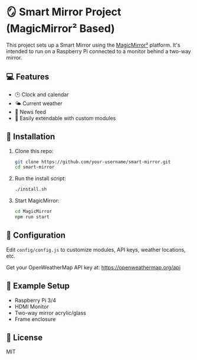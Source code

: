 # 🪞 Smart Mirror Project (MagicMirror² Based)

This project sets up a Smart Mirror using the [MagicMirror²](https://github.com/MichMich/MagicMirror) platform. It's intended to run on a Raspberry Pi connected to a monitor behind a two-way mirror.

## 💻 Features

- 🕒 Clock and calendar
- 🌤️ Current weather
- 📰 News feed
- 🔧 Easily extendable with custom modules

## 🚀 Installation

1. Clone this repo:
    ```bash
    git clone https://github.com/your-username/smart-mirror.git
    cd smart-mirror
    ```

2. Run the install script:
    ```bash
    ./install.sh
    ```

3. Start MagicMirror:
    ```bash
    cd MagicMirror
    npm run start
    ```

## 🧩 Configuration

Edit `config/config.js` to customize modules, API keys, weather locations, etc.

Get your OpenWeatherMap API key at: https://openweathermap.org/api

## 📸 Example Setup

- Raspberry Pi 3/4
- HDMI Monitor
- Two-way mirror acrylic/glass
- Frame enclosure

## 📜 License

MIT

